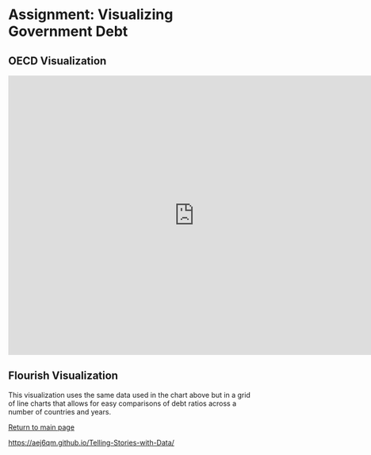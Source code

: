 # Assignment: Visualizing Government Debt
## OECD Visualization
<iframe src="https://data.oecd.org/chart/6vuR" width="750" height="563" style="border: 0" mozallowfullscreen="true" webkitallowfullscreen="true" allowfullscreen="true"><a href="https://data.oecd.org/chart/6vuR" target="_blank">OECD Chart: General government debt, Total, % of GDP, Annual, 2017</a></iframe>

## Flourish Visualization
This visualization uses the same data used in the chart above but in a grid of line charts that allows for easy comparisons of debt ratios across a number of countries and years.
<div class="flourish-embed flourish-chart" data-src="visualisation/7694418"><script src="https://public.flourish.studio/resources/embed.js"></script></div>

[Return to main page](/readme.md)

https://aej6qm.github.io/Telling-Stories-with-Data/
